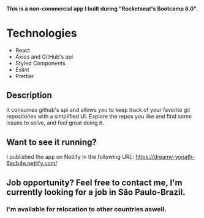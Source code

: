 #### This is a non-commercial app I built during "Rocketseat's Bootcamp 8.0". 

# Technologies

- React
- Axios and GitHub's api
- Styled Components
- Eslint
- Prettier

## Description
It consumes github's api and allows you to keep track of your
favorite git repositories with a simplified UI. Explore the repos you
like and find some issues to solve, and feel great doing it.

## Want to see it running?

I published the app on Netlify in the following URL: https://dreamy-yonath-6ecb4e.netlify.com/

## Job opportunity? Feel free to contact me, I'm currently looking for a job in São Paulo-Brazil. 
### I'm available for relocation to other countries aswell.
